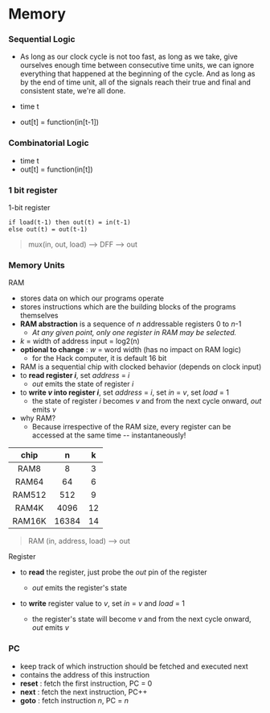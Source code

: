 # Memory

### Sequential Logic

+ As long as our clock cycle is not too fast, as long as we take, give ourselves enough time between consecutive time units, we can ignore everything that happened at the beginning of the cycle. And as long as by the end of time unit, all of the signals reach their true and final and consistent state, we're all done.

+ time t
+ out[t] = function(in[t-1])

### Combinatorial Logic

+ time t
+ out[t] = function(in[t])

### 1 bit register

1-bit register
```
if load(t-1) then out(t) = in(t-1)
else out(t) = out(t-1)
```

> mux(in, out, load) --> DFF --> out

### Memory Units

RAM

+ stores data on which our programs operate
+ stores instructions which are the building blocks of the programs themselves
+ **RAM abstraction** is a sequence of *n* addressable registers 0 to *n*-1
    + *At any given point, only one register in RAM may be selected.*
+ *k* = width of address input = log2(n)
+ **optional to change** : *w* = word width (has no impact on RAM logic)
    + for the Hack computer, it is default 16 bit
+ RAM is a sequential chip with clocked behavior (depends on clock input)
+ to **read register *i***, set *address* = *i*
    + *out* emits the state of register *i*
+ to **write *v* into register *i***, set *address* = *i*, set *in* = *v*, set *load* = 1
    + the state of register *i* becomes *v* and from the next cycle onward, *out* emits *v*
+ why RAM?
    + Because irrespective of the RAM size, every register can be accessed at the same time -- instantaneously!

|chip  |n    |k  |
|:-:   |:-:  |:-:|
|RAM8  |8    |3  |
|RAM64 |64   |6  |
|RAM512|512  |9  |
|RAM4K |4096 |12 |
|RAM16K|16384|14 |



> RAM (in, address, load) --> out

Register

+ to **read** the register, just probe the *out* pin of the register
    + *out* emits the register's state

+ to **write** register value to *v*, set *in* = *v* and *load* = 1
    + the register's state will become *v* and from the next cycle onward, *out* emits *v*

### PC

+ keep track of which instruction should be fetched and executed next
+ contains the address of this instruction
+ **reset** : fetch the first instruction, PC = 0
+ **next** : fetch the next instruction, PC++
+ **goto** : fetch instruction *n*, PC = *n*

